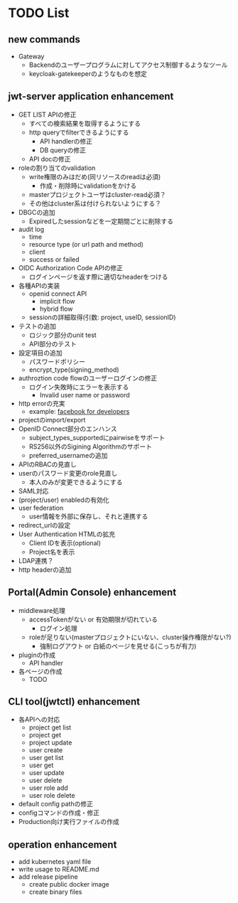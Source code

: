 # TODO List

## new commands

- Gateway
  - Backendのユーザープログラムに対してアクセス制御するようなツール
  - keycloak-gatekeeperのようなものを想定

## jwt-server application enhancement

- GET LIST APIの修正
  - すべての検索結果を取得するようにする
  - http queryでfilterできるようにする
    - API handlerの修正
    - DB queryの修正
  - API docの修正
- roleの割り当てのvalidation
  - write権限のみはだめ(同リソースのreadは必須)
    - 作成・削除時にvalidationをかける
  - masterプロジェクトユーザはcluster-read必須？
  - その他はcluster系は付けられないようにする？
- DBGCの追加
  - Expiredしたsessionなどを一定期間ごとに削除する
- audit log
  - time
  - resource type (or url path and method)
  - client
  - success or failed
- OIDC Authorization Code APIの修正
  - ログインページを返す際に適切なheaderをつける
- 各種APIの実装
  - openid connect API
    - implicit flow
    - hybrid flow
  - sessionの詳細取得(引数: project, useID, sessionID)
- テストの追加
  - ロジック部分のunit test
  - API部分のテスト
- 設定項目の追加
  - パスワードポリシー
  - encrypt_type(signing_method)
- authroztion code flowのユーザーログインの修正
  - ログイン失敗時にエラーを表示する
    - Invalid user name or password
- http errorの充実
  - example: [facebook for developers](https://developers.facebook.com/docs/messenger-platform/reference/send-api/error-codes?locale=ja_JP)
- projectのimport/export
- OpenID Connect部分のエンハンス
  - subject_types_supportedにpairwiseをサポート
  - RS256以外のSigining Algorithmのサポート
  - preferred_usernameの追加
- APIのRBACの見直し
- userのパスワード変更のrole見直し
  - 本人のみが変更できるようにする
- SAML対応
- (project/user) enabledの有効化
- user federation
  - user情報を外部に保存し、それと連携する
- redirect_urlの設定
- User Authentication HTMLの拡充
  - Client IDを表示(optional)
  - Project名を表示
- LDAP連携？
- http headerの追加

## Portal(Admin Console) enhancement

- middleware処理
  - accessTokenがない or 有効期限が切れている
    - ログイン処理
  - roleが足りない(masterプロジェクトにいない、cluster操作権限がない?)
    - 強制ログアウト or 白紙のページを見せる(こっちが有力)
- pluginの作成
  - API handler
- 各ページの作成
  - TODO

## CLI tool(jwtctl) enhancement

- 各APIへの対応
  - project get list
  - project get
  - project update
  - user create
  - user get list
  - user get
  - user update
  - user delete
  - user role add
  - user role delete
- default config pathの修正
- configコマンドの作成・修正
- Production向け実行ファイルの作成

## operation enhancement

- add kubernetes yaml file
- write usage to README.md
- add release pipeline
  - create public docker image
  - create binary files
